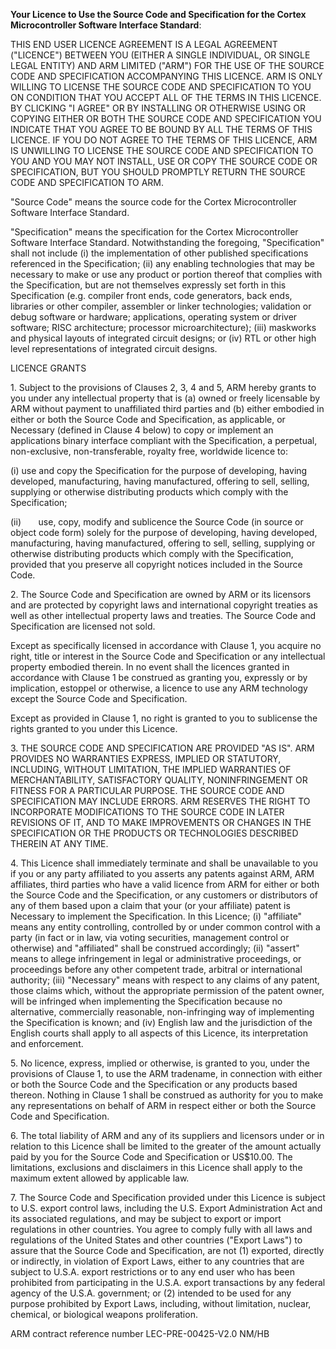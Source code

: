 **Your Licence to Use the Source Code and Specification for the Cortex
Microcontroller Software Interface Standard**:

THIS END USER LICENCE AGREEMENT IS A LEGAL AGREEMENT ("LICENCE") BETWEEN YOU
(EITHER A SINGLE INDIVIDUAL, OR SINGLE LEGAL ENTITY) AND ARM LIMITED (\"ARM\")
FOR THE USE OF THE SOURCE CODE AND SPECIFICATION ACCOMPANYING THIS LICENCE. ARM
IS ONLY WILLING TO LICENSE THE SOURCE CODE AND SPECIFICATION TO YOU ON CONDITION
THAT YOU ACCEPT ALL OF THE TERMS IN THIS LICENCE. BY CLICKING "I AGREE" OR BY
INSTALLING OR OTHERWISE USING OR COPYING EITHER OR BOTH THE SOURCE CODE AND
SPECIFICATION YOU INDICATE THAT YOU AGREE TO BE BOUND BY ALL THE TERMS OF THIS
LICENCE. IF YOU DO NOT AGREE TO THE TERMS OF THIS LICENCE, ARM IS UNWILLING TO
LICENSE THE SOURCE CODE AND SPECIFICATION TO YOU AND YOU MAY NOT INSTALL, USE OR
COPY THE SOURCE CODE OR SPECIFICATION, BUT YOU SHOULD PROMPTLY RETURN THE SOURCE
CODE AND SPECIFICATION TO ARM.

"Source Code" means the source code for the Cortex Microcontroller Software
Interface Standard.

"Specification" means the specification for the Cortex Microcontroller Software
Interface Standard. Notwithstanding the foregoing, "Specification" shall not
include (i) the implementation of other published specifications referenced in
the Specification; (ii) any enabling technologies that may be necessary to make
or use any product or portion thereof that complies with the Specification, but
are not themselves expressly set forth in this Specification (e.g. compiler
front ends, code generators, back ends, libraries or other compiler, assembler
or linker technologies; validation or debug software or hardware; applications,
operating system or driver software; RISC architecture; processor
microarchitecture); (iii) maskworks and physical layouts of integrated circuit
designs; or (iv) RTL or other high level representations of integrated circuit
designs.

LICENCE GRANTS

1\. Subject to the provisions of Clauses 2, 3, 4 and 5, ARM hereby grants to you
under any intellectual property that is (a) owned or freely licensable by ARM
without payment to unaffiliated third parties and (b) either embodied in either
or both the Source Code and Specification, as applicable, or Necessary (defined
in Clause 4 below) to copy or implement an applications binary interface
compliant with the Specification, a perpetual, non-exclusive, non-transferable,
royalty free, worldwide licence to:

\(i\) use and copy the Specification for the purpose of developing, having
developed, manufacturing, having manufactured, offering to sell, selling,
supplying or otherwise distributing products which comply with the
Specification;

(ii)       use, copy, modify and sublicence the Source Code (in source or object
code form) solely for the purpose of developing, having developed,
manufacturing, having manufactured, offering to sell, selling, supplying or
otherwise distributing products which comply with the Specification, provided
that you preserve all copyright notices included in the Source Code.

2\. The Source Code and Specification are owned by ARM or its licensors and are
protected by copyright laws and international copyright treaties as well as
other intellectual property laws and treaties. The Source Code and Specification
are licensed not sold.

Except as specifically licensed in accordance with Clause 1, you acquire no
right, title or interest in the Source Code and Specification or any
intellectual property embodied therein. In no event shall the licences granted
in accordance with Clause 1 be construed as granting you, expressly or by
implication, estoppel or otherwise, a licence to use any ARM technology except
the Source Code and Specification.

Except as provided in Clause 1, no right is granted to you to sublicense the
rights granted to you under this Licence.

3\. THE SOURCE CODE AND SPECIFICATION ARE PROVIDED \"AS IS\". ARM PROVIDES NO
WARRANTIES EXPRESS, IMPLIED OR STATUTORY, INCLUDING, WITHOUT LIMITATION, THE
IMPLIED WARRANTIES OF MERCHANTABILITY, SATISFACTORY QUALITY, NONINFRINGEMENT OR
FITNESS FOR A PARTICULAR PURPOSE. THE SOURCE CODE AND SPECIFICATION MAY INCLUDE
ERRORS. ARM RESERVES THE RIGHT TO INCORPORATE MODIFICATIONS TO THE SOURCE CODE
IN LATER REVISIONS OF IT, AND TO MAKE IMPROVEMENTS OR CHANGES IN THE
SPECIFICATION OR THE PRODUCTS OR TECHNOLOGIES DESCRIBED THEREIN AT ANY TIME.

4\. This Licence shall immediately terminate and shall be unavailable to you if
you or any party affiliated to you asserts any patents against ARM, ARM
affiliates, third parties who have a valid licence from ARM for either or both
the Source Code and the Specification, or any customers or distributors of any
of them based upon a claim that your (or your affiliate) patent is Necessary to
implement the Specification. In this Licence; (i) \"affiliate\" means any entity
controlling, controlled by or under common control with a party (in fact or in
law, via voting securities, management control or otherwise) and \"affiliated\"
shall be construed accordingly; (ii) \"assert\" means to allege infringement in
legal or administrative proceedings, or proceedings before any other competent
trade, arbitral or international authority; (iii) "Necessary" means with respect
to any claims of any patent, those claims which, without the appropriate
permission of the patent owner, will be infringed when implementing the
Specification because no alternative, commercially reasonable, non-infringing
way of implementing the Specification is known; and (iv) English law and the
jurisdiction of the English courts shall apply to all aspects of this Licence,
its interpretation and enforcement.

5\. No licence, express, implied or otherwise, is granted to you, under the
provisions of Clause 1, to use the ARM tradename, in connection with either or
both the Source Code and the Specification or any products based thereon.
Nothing in Clause 1 shall be construed as authority for you to make any
representations on behalf of ARM in respect either or both the Source Code and
Specification.

6\. The total liability of ARM and any of its suppliers and licensors under or
in relation to this Licence shall be limited to the greater of the amount
actually paid by you for the Source Code and Specification or US\$10.00. The
limitations, exclusions and disclaimers in this Licence shall apply to the
maximum extent allowed by applicable law.

7\. The Source Code and Specification provided under this Licence is subject to
U.S. export control laws, including the U.S. Export Administration Act and its
associated regulations, and may be subject to export or import regulations in
other countries. You agree to comply fully with all laws and regulations of the
United States and other countries (\"Export Laws\") to assure that the Source
Code and Specification, are not (1) exported, directly or indirectly, in
violation of Export Laws, either to any countries that are subject to U.S.A.
export restrictions or to any end user who has been prohibited from
participating in the U.S.A. export transactions by any federal agency of the
U.S.A. government; or (2) intended to be used for any purpose prohibited by
Export Laws, including, without limitation, nuclear, chemical, or biological
weapons proliferation.

ARM contract reference number LEC-PRE-00425-V2.0 NM/HB
